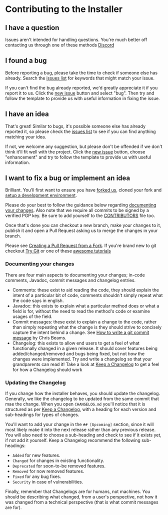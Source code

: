 # Contributing to the Installer

## I have a question
Issues aren't intended for handling questions. You're much better off contacting us through one of these methods [Discord]()

## I found a bug
Before reporting a bug, please take the time to check if someone else has already. Search the [issues list] for keywords that might match your issue.

If you can't find the bug already reported, we'd greatly appreciate it if you report it to us. Click the [new issue] button and select "bug". Then try and follow the template to provide us with useful information in fixing the issue.

## I have an idea
That's great! Similar to bugs, it's possible someone else has already reported it, so please check the [issues list] to see if you can find anything matching your idea.

If not, we welcome any suggestion, but please don't be offended if we don't think it'll fit well with the project. Click the [new issue] button, choose "enhancement" and try to follow the template to provide us with useful information.

## I want to fix a bug or implement an idea
Brilliant. You'll first want to ensure you have [forked us][fork], cloned your fork and [setup a development environment][devenv].

Please do your best to follow the guidance below regarding [documenting your changes]. Also note that we require all commits to be signed by a verified PGP key. Be sure to add yourself to the [CONTRIBUTORS][contrib] file too.

Once that's done you can checkout a new branch, make your changes to it, publish it and open a Pull Request asking us to merge the changes in your branch.

Please see  [Creating a Pull Request from a Fork](https://help.github.com/en/articles/creating-a-pull-request-from-a-fork). If you're brand new to git checkout [Try Git](http://try.github.io/) or one of these [awesome tutorials](https://gist.github.com/jaseemabid/1321592)

### Documenting your changes

There are four main aspects to documenting your changes; in-code comments, Javadoc, commit messages and changelog entries.

- Comments: these exist to aid reading the code, they should explain the intent of a particular bit of code, comments shouldn't simply repeat what the code says in english.
- Javadoc: this exists to explain what a particular method does or what a field is for, without the need to read the method's code or examine usages of the field.
- Commit messages: these exist to explain a change to the code, rather than simply repeating what the change is they should strive to concisely capture the intent behind a change. See [How to write a git commit message][good commit message] by Chris Beams.
- Changelog: this exists to allow end users to get a feel of what functionally changed in a given release. It should cover features being added/changed/removed and bugs being fixed, but not _how_ the changes were implemented. Try and write a changelog so that your grandparents can read it! Take a look at [Keep a Changelog] to get a feel for how a Changelog should work  

### Updating the Changelog
If you change how the installer behaves, you should update the changelog. Generally, we like the changelog to be updated from the same commit that mae the change. When you open `CHANGELOG.md` you'll notice that it is structured as per [Keep a Changelog], with a heading for each version and sub-headings for types of changes.

You'll want to add your change in the `## [Upcoming]` section, since it will most likely make it into the next release rather than any previous release. You will also need to choose a sub-heading and check to see if it exists yet, if not add it yourself. Keep a Changelog recommend the following sub-headings:

- `Added` for new features.
- `Changed` for changes in existing functionality.
- `Deprecated` for soon-to-be removed features.
- `Removed` for now removed features.
- `Fixed` for any bug fixes.
- `Security` in case of vulnerabilities.

Finally, remember that Changelogs are for humans, not machines. You should be describing what changed, from a user's perspective, not how it was changed from a technical perspective (that is what commit messages are for).  

[issues list]: /../../issues
[new issue]: /../../issues/new
[fork]: /../../fork
[devenv]: /../..#setting-up-a-development-environment
[contrib]: CONTRIBUTORS.md
[documenting your changes]: #documenting-your-changes
[Keep a Changelog]: https://keepachangelog.com/en/1.0.0/
[good commit message]: https://chris.beams.io/posts/git-commit/
